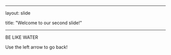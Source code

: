
---

layout: slide

title: "Welcome to our second slide!"

---

BE LIKE WATER 

Use the left arrow to go back!
